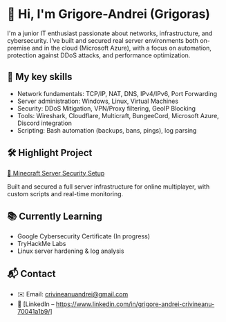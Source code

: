 # 👋 Hi, I'm Grigore-Andrei (Grigoras)

I'm a junior IT enthusiast passionate about networks, infrastructure, and cybersecurity. I’ve built and secured real server environments both on-premise and in the cloud (Microsoft Azure), with a focus on automation, protection against DDoS attacks, and performance optimization.

## 🚀 My key skills

- Network fundamentals: TCP/IP, NAT, DNS, IPv4/IPv6, Port Forwarding
- Server administration: Windows, Linux, Virtual Machines
- Security: DDoS Mitigation, VPN/Proxy filtering, GeoIP Blocking
- Tools: Wireshark, Cloudflare, Multicraft, BungeeCord, Microsoft Azure, Discord integration
- Scripting: Bash automation (backups, bans, pings), log parsing

## 🛠️ Highlight Project

[🔗 Minecraft Server Security Setup](https://github.com/Grigorasz/minecraft-server-security-setup)

Built and secured a full server infrastructure for online multiplayer, with custom scripts and real-time monitoring.

## 📚 Currently Learning

- Google Cybersecurity Certificate (In progress)
- TryHackMe Labs
- Linux server hardening & log analysis

## 📬 Contact

- ✉️ Email: crivineanuandrei@gmail.com
- 🔗 [LinkedIn – https://www.linkedin.com/in/grigore-andrei-crivineanu-70041a1b9/]
